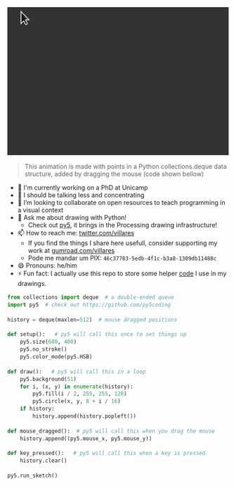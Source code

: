 <!--**username/username** is a ✨ _special_ ✨ repository because its `README.md` (this file) appears on your GitHub profile.-->
<img src="hello.gif">

> This animation is made with points in a Python collections.deque data structure, added by dragging the mouse (code shown bellow)
- 🔭 I'm currently working on a PhD at Unicamp
- 🌱 I should be talking less and concentrating
- 👯 I’m looking to collaborate on open resources to teach programming in a visual context
- 💬 Ask me about drawing with Python! 
    - Check out [py5](https://py5coding.org), it brings in the Processing drawing infrastructure!
- 📫 How to reach me: [twitter.com/villares](https://twitter.com/villares)
    - If you find the things I share here usefull, consider supporting my work at [gumroad.com/villares](https://gumroad.com/villares)
    - Pode me mandar um PIX: `46c37783-5edb-4f1c-b3a8-1309db11488c`
- 😄 Pronouns: he/him
- ⚡ Fun fact: I actually use this repo to store some helper [code](https://github.com/villares/villares) I use in my drawings.

```python
from collections import deque  # a double-ended queue
import py5  # check out https://github.com/py5coding 

history = deque(maxlen=512)  # mouse dragged positions

def setup():   # py5 will call this once to set things up
    py5.size(600, 400)
    py5.no_stroke()
    py5.color_mode(py5.HSB)

def draw():   # py5 will call this in a loop
    py5.background(51)
    for i, (x, y) in enumerate(history):
        py5.fill(i / 2, 255, 255, 128)
        py5.circle(x, y, 8 + i / 16)
    if history:
        history.append(history.popleft())

def mouse_dragged():  # py5 will call this when you drag the mouse
    history.append((py5.mouse_x, py5.mouse_y))
    
def key_pressed():   # py5 will call this when a key is pressed
    history.clear()

py5.run_sketch()
```
